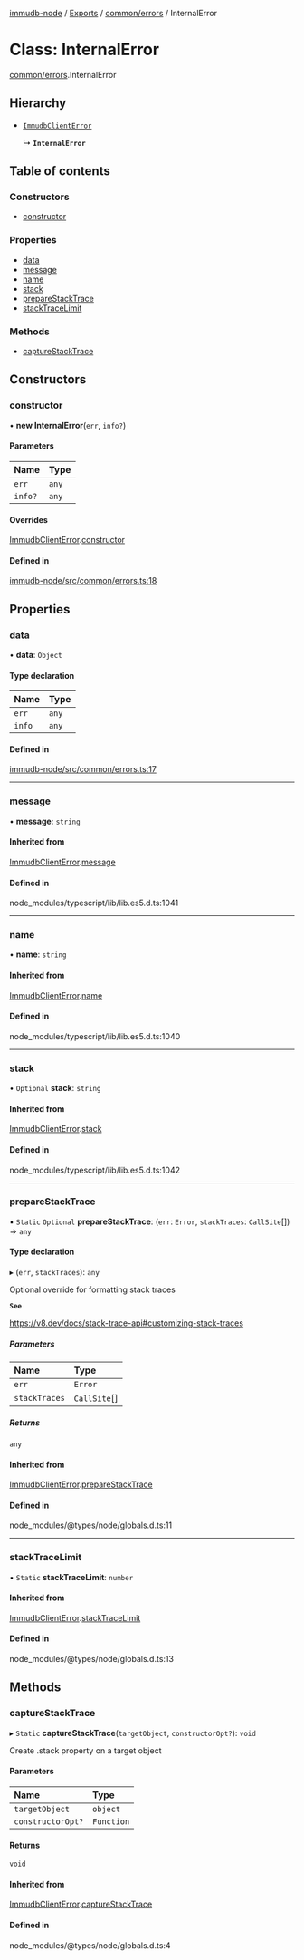 [immudb-node](../README.md) / [Exports](../modules.md) / [common/errors](../modules/common_errors.md) / InternalError

# Class: InternalError

[common/errors](../modules/common_errors.md).InternalError

## Hierarchy

- [`ImmudbClientError`](common_errors.ImmudbClientError.md)

  ↳ **`InternalError`**

## Table of contents

### Constructors

- [constructor](common_errors.InternalError.md#constructor)

### Properties

- [data](common_errors.InternalError.md#data)
- [message](common_errors.InternalError.md#message)
- [name](common_errors.InternalError.md#name)
- [stack](common_errors.InternalError.md#stack)
- [prepareStackTrace](common_errors.InternalError.md#preparestacktrace)
- [stackTraceLimit](common_errors.InternalError.md#stacktracelimit)

### Methods

- [captureStackTrace](common_errors.InternalError.md#capturestacktrace)

## Constructors

### constructor

• **new InternalError**(`err`, `info?`)

#### Parameters

| Name | Type |
| :------ | :------ |
| `err` | `any` |
| `info?` | `any` |

#### Overrides

[ImmudbClientError](common_errors.ImmudbClientError.md).[constructor](common_errors.ImmudbClientError.md#constructor)

#### Defined in

[immudb-node/src/common/errors.ts:18](https://github.com/user3232/node-immu-db/blob/30c0d74/immudb-node/src/common/errors.ts#L18)

## Properties

### data

• **data**: `Object`

#### Type declaration

| Name | Type |
| :------ | :------ |
| `err` | `any` |
| `info` | `any` |

#### Defined in

[immudb-node/src/common/errors.ts:17](https://github.com/user3232/node-immu-db/blob/30c0d74/immudb-node/src/common/errors.ts#L17)

___

### message

• **message**: `string`

#### Inherited from

[ImmudbClientError](common_errors.ImmudbClientError.md).[message](common_errors.ImmudbClientError.md#message)

#### Defined in

node_modules/typescript/lib/lib.es5.d.ts:1041

___

### name

• **name**: `string`

#### Inherited from

[ImmudbClientError](common_errors.ImmudbClientError.md).[name](common_errors.ImmudbClientError.md#name)

#### Defined in

node_modules/typescript/lib/lib.es5.d.ts:1040

___

### stack

• `Optional` **stack**: `string`

#### Inherited from

[ImmudbClientError](common_errors.ImmudbClientError.md).[stack](common_errors.ImmudbClientError.md#stack)

#### Defined in

node_modules/typescript/lib/lib.es5.d.ts:1042

___

### prepareStackTrace

▪ `Static` `Optional` **prepareStackTrace**: (`err`: `Error`, `stackTraces`: `CallSite`[]) => `any`

#### Type declaration

▸ (`err`, `stackTraces`): `any`

Optional override for formatting stack traces

**`See`**

https://v8.dev/docs/stack-trace-api#customizing-stack-traces

##### Parameters

| Name | Type |
| :------ | :------ |
| `err` | `Error` |
| `stackTraces` | `CallSite`[] |

##### Returns

`any`

#### Inherited from

[ImmudbClientError](common_errors.ImmudbClientError.md).[prepareStackTrace](common_errors.ImmudbClientError.md#preparestacktrace)

#### Defined in

node_modules/@types/node/globals.d.ts:11

___

### stackTraceLimit

▪ `Static` **stackTraceLimit**: `number`

#### Inherited from

[ImmudbClientError](common_errors.ImmudbClientError.md).[stackTraceLimit](common_errors.ImmudbClientError.md#stacktracelimit)

#### Defined in

node_modules/@types/node/globals.d.ts:13

## Methods

### captureStackTrace

▸ `Static` **captureStackTrace**(`targetObject`, `constructorOpt?`): `void`

Create .stack property on a target object

#### Parameters

| Name | Type |
| :------ | :------ |
| `targetObject` | `object` |
| `constructorOpt?` | `Function` |

#### Returns

`void`

#### Inherited from

[ImmudbClientError](common_errors.ImmudbClientError.md).[captureStackTrace](common_errors.ImmudbClientError.md#capturestacktrace)

#### Defined in

node_modules/@types/node/globals.d.ts:4

